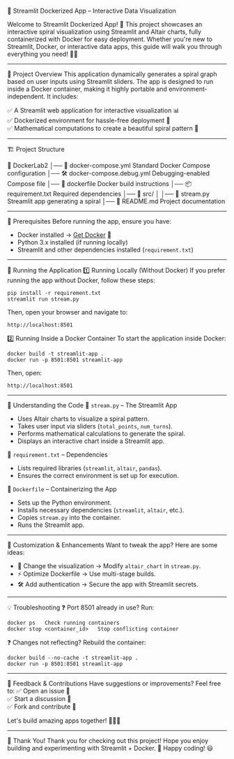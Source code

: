 🚀 Streamlit Dockerized App – Interactive Data Visualization

Welcome to Streamlit Dockerized App! 🎉 This project showcases an interactive spiral visualization using Streamlit and Altair charts, fully containerized with Docker for easy deployment. Whether you're new to Streamlit, Docker, or interactive data apps, this guide will walk you through everything you need! 🐳✨

---

📌 Project Overview
This application dynamically generates a spiral graph based on user inputs using Streamlit sliders. The app is designed to run inside a Docker container, making it highly portable and environment-independent. It includes:

✅ A Streamlit web application for interactive visualization 📊  
✅ Dockerized environment for hassle-free deployment 🐳  
✅ Mathematical computations to create a beautiful spiral pattern 🔢  

---

🏗️ Project Structure

📂 DockerLab2
│── 📜 docker-compose.yml         Standard Docker Compose configuration
│── 🛠️ docker-compose.debug.yml   Debugging-enabled Compose file
│── 📄 dockerfile                 Docker build instructions
│── 📦 requirement.txt            Required dependencies
│── 📂 src/
│   │── 🎨 stream.py              Streamlit app generating a spiral
│── 📖 README.md                  Project documentation

---

🔧 Prerequisites
Before running the app, ensure you have:

- Docker installed → [Get Docker](https://www.docker.com/get-started) 🐳  
- Python 3.x installed (if running locally)  
- Streamlit and other dependencies installed (`requirement.txt`)

---

🚀 Running the Application
 1️⃣ Running Locally (Without Docker)
If you prefer running the app without Docker, follow these steps:
```
pip install -r requirement.txt
streamlit run stream.py
```
Then, open your browser and navigate to:
```
http://localhost:8501
```

 2️⃣ Running Inside a Docker Container
To start the application inside Docker:
```
docker build -t streamlit-app .
docker run -p 8501:8501 streamlit-app
```
Then, open:
```
http://localhost:8501
```

---

 📜 Understanding the Code
 🔹 `stream.py` – The Streamlit App
- Uses Altair charts to visualize a spiral pattern.
- Takes user input via sliders (`total_points`, `num_turns`).
- Performs mathematical calculations to generate the spiral.
- Displays an interactive chart inside a Streamlit app.

 🔹 `requirement.txt` – Dependencies
- Lists required libraries (`streamlit`, `altair`, `pandas`).
- Ensures the correct environment is set up for execution.

 🔹 `Dockerfile` – Containerizing the App
- Sets up the Python environment.
- Installs necessary dependencies (`streamlit`, `altair`, etc.).
- Copies `stream.py` into the container.
- Runs the Streamlit app.

---

 🎯 Customization & Enhancements
Want to tweak the app? Here are some ideas:
- 🎨 Change the visualization → Modify `altair_chart` in `stream.py`.
- ⚡ Optimize Dockerfile → Use multi-stage builds.
- 🛠️ Add authentication → Secure the app with Streamlit secrets.

---

 💡 Troubleshooting
❓ Port 8501 already in use? Run:
```
docker ps   Check running containers
docker stop <container_id>   Stop conflicting container
```

❓ Changes not reflecting? Rebuild the container:
```
docker build --no-cache -t streamlit-app .
docker run -p 8501:8501 streamlit-app
```

---

 🙌 Feedback & Contributions
Have suggestions or improvements? Feel free to:
✅ Open an issue 📝  
✅ Start a discussion 💬  
✅ Fork and contribute 🚀  

Let's build amazing apps together! 🐳🎨🚀

---

 🎉 Thank You!
Thank you for checking out this project! Hope you enjoy building and experimenting with Streamlit + Docker. 🚀 Happy coding! 😃


